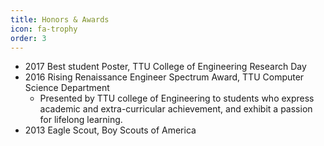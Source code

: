 ```yaml
---
title: Honors & Awards
icon: fa-trophy
order: 3
---
```


* 2017 Best student Poster, TTU College of Engineering Research Day
* 2016 Rising Renaissance Engineer Spectrum Award, TTU Computer Science Department
    + Presented by TTU college of Engineering to students who express academic and extra-curricular achievement, and exhibit a passion for lifelong learning.
* 2013 Eagle Scout, Boy Scouts of America
